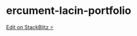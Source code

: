 # ercument-lacin-portfolio

[Edit on StackBlitz ⚡️](https://stackblitz.com/edit/ercument-lacin-portfolio)